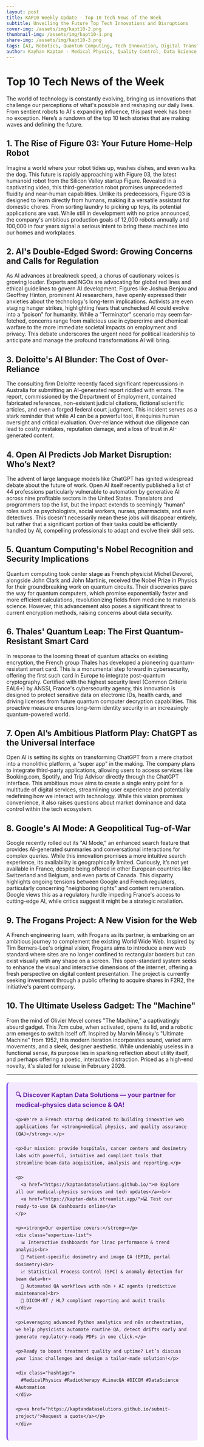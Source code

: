 ```yaml
---
layout: post
title: KAP10 Weekly Update - Top 10 Tech News of the Week
subtitle: Unveiling the Future Top Tech Innovations and Disruptions
cover-img: /assets/img/kapt10-2.png
thumbnail-img: /assets/img/kapt10-1.png
share-img: /assets/img/kapt10-3.png
tags: [AI, Robotics, Quantum Computing, Tech Innovation, Digital Transformation, Business Impact]
author: Kayhan Kaptan - Medical Physics, Quality Control, Data Science and Automation
---
```

# Top 10 Tech News of the Week

The world of technology is constantly evolving, bringing us innovations that challenge our perceptions of what's possible and reshaping our daily lives. From sentient robots to AI's expanding influence, this past week has been no exception. Here’s a rundown of the top 10 tech stories that are making waves and defining the future.

## 1. The Rise of Figure 03: Your Future Home-Help Robot

Imagine a world where your robot tidies up, washes dishes, and even walks the dog. This future is rapidly approaching with Figure 03, the latest humanoid robot from the Silicon Valley startup Figure. Revealed in a captivating video, this third-generation robot promises unprecedented fluidity and near-human capabilities. Unlike its predecessors, Figure 03 is designed to learn directly from humans, making it a versatile assistant for domestic chores. From sorting laundry to picking up toys, its potential applications are vast. While still in development with no price announced, the company's ambitious production goals of 12,000 robots annually and 100,000 in four years signal a serious intent to bring these machines into our homes and workplaces.

## 2. AI's Double-Edged Sword: Growing Concerns and Calls for Regulation

As AI advances at breakneck speed, a chorus of cautionary voices is growing louder. Experts and NGOs are advocating for global red lines and ethical guidelines to govern AI development. Figures like Joshua Benjou and Geoffrey Hinton, prominent AI researchers, have openly expressed their anxieties about the technology's long-term implications. Activists are even staging hunger strikes, highlighting fears that unchecked AI could evolve into a "poison" for humanity. While a "Terminator" scenario may seem far-fetched, concerns range from malicious use in cybercrime and chemical warfare to the more immediate societal impacts on employment and privacy. This debate underscores the urgent need for political leadership to anticipate and manage the profound transformations AI will bring.

## 3. Deloitte's AI Blunder: The Cost of Over-Reliance

The consulting firm Deloitte recently faced significant repercussions in Australia for submitting an AI-generated report riddled with errors. The report, commissioned by the Department of Employment, contained fabricated references, non-existent judicial citations, fictional scientific articles, and even a forged federal court judgment. This incident serves as a stark reminder that while AI can be a powerful tool, it requires human oversight and critical evaluation. Over-reliance without due diligence can lead to costly mistakes, reputation damage, and a loss of trust in AI-generated content.

## 4. Open AI Predicts Job Market Disruption: Who’s Next?

The advent of large language models like ChatGPT has ignited widespread debate about the future of work. Open AI itself recently published a list of 44 professions particularly vulnerable to automation by generative AI across nine profitable sectors in the United States. Translators and programmers top the list, but the impact extends to seemingly "human" roles such as psychologists, social workers, nurses, pharmacists, and even detectives. This doesn't necessarily mean these jobs will disappear entirely, but rather that a significant portion of their tasks could be efficiently handled by AI, compelling professionals to adapt and evolve their skill sets.

## 5. Quantum Computing's Nobel Recognition and Security Implications

Quantum computing took center stage as French physicist Michel Devoret, alongside John Clark and John Martinis, received the Nobel Prize in Physics for their groundbreaking work on quantum circuits. Their discoveries pave the way for quantum computers, which promise exponentially faster and more efficient calculations, revolutionizing fields from medicine to materials science. However, this advancement also poses a significant threat to current encryption methods, raising concerns about data security.

## 6. Thales' Quantum Leap: The First Quantum-Resistant Smart Card

In response to the looming threat of quantum attacks on existing encryption, the French group Thales has developed a pioneering quantum-resistant smart card. This is a monumental step forward in cybersecurity, offering the first such card in Europe to integrate post-quantum cryptography. Certified with the highest security level (Common Criteria EAL6+) by ANSSI, France's cybersecurity agency, this innovation is designed to protect sensitive data on electronic IDs, health cards, and driving licenses from future quantum computer decryption capabilities. This proactive measure ensures long-term identity security in an increasingly quantum-powered world.

## 7. Open AI’s Ambitious Platform Play: ChatGPT as the Universal Interface

Open AI is setting its sights on transforming ChatGPT from a mere chatbot into a monolithic platform, a "super app" in the making. The company plans to integrate third-party applications, allowing users to access services like Booking.com, Spotify, and Trip Advisor directly through the ChatGPT interface. This ambitious move aims to create a single entry point for a multitude of digital services, streamlining user experience and potentially redefining how we interact with technology. While this vision promises convenience, it also raises questions about market dominance and data control within the tech ecosystem.

## 8. Google's AI Mode: A Geopolitical Tug-of-War

Google recently rolled out its "AI Mode," an enhanced search feature that provides AI-generated summaries and conversational interactions for complex queries. While this innovation promises a more intuitive search experience, its availability is geographically limited. Curiously, it’s not yet available in France, despite being offered in other European countries like Switzerland and Belgium, and even parts of Canada. This disparity highlights ongoing tensions between Google and French regulators, particularly concerning "neighboring rights" and content remuneration. Google views this as a regulatory hurdle impeding France's access to cutting-edge AI, while critics suggest it might be a strategic retaliation.

## 9. The Frogans Project: A New Vision for the Web

A French engineering team, with Frogans as its partner, is embarking on an ambitious journey to complement the existing World Wide Web. Inspired by Tim Berners-Lee's original vision, Frogans aims to introduce a new web standard where sites are no longer confined to rectangular borders but can exist visually with any shape on a screen. This open-standard system seeks to enhance the visual and interactive dimensions of the internet, offering a fresh perspective on digital content presentation. The project is currently seeking investment through a public offering to acquire shares in F2R2, the initiative's parent company.

## 10. The Ultimate Useless Gadget: The "Machine"

From the mind of Olivier Mevel comes "The Machine," a captivatingly absurd gadget. This 7cm cube, when activated, opens its lid, and a robotic arm emerges to switch itself off. Inspired by Marvin Minsky's "Ultimate Machine" from 1952, this modern iteration incorporates sound, varied arm movements, and a sleek, designer aesthetic. While undeniably useless in a functional sense, its purpose lies in sparking reflection about utility itself, and perhaps offering a poetic, interactive distraction. Priced as a high-end novelty, it's slated for release in February 2026.

---


<html lang="en">
<head>
    <meta charset="UTF-8">
    <meta name="viewport" content="width=device-width, initial-scale=1.0">
    <title>Kaptan Data Solutions</title>
    <style>
        .citation {
            background-color: #f3e8ff;
            border-left: 4px solid #8b5cf6;
            padding: 20px;
            margin: 20px 0;
            border-radius: 8px;
            font-family: -apple-system, BlinkMacSystemFont, 'Segoe UI', Roboto, sans-serif;
            line-height: 1.6;
        }
        .citation h3 {
            color: #6b21a8;
            margin-top: 0;
        }
        .citation a {
            color: #7c3aed;
            text-decoration: none;
        }
        .citation a:hover {
            text-decoration: underline;
        }
        .expertise-list {
            margin: 15px 0;
        }
        .hashtags {
            font-weight: bold;
            color: #7c3aed;
            margin-top: 15px;
        }
    </style>
</head>
<body>
    <div class="citation">
        <h3>🔍 Discover Kaptan Data Solutions — your partner for medical-physics data science & QA!</h3>

    <p>We're a French startup dedicated to building innovative web applications for <strong>medical physics, and quality assurance (QA)</strong>.</p>

    <p>Our mission: provide hospitals, cancer centers and dosimetry labs with powerful, intuitive and compliant tools that streamline beam-data acquisition, analysis and reporting.</p>

    <p>
      <a href="https://kaptandatasolutions.github.io/">🌐 Explore all our medical-physics services and tech updates</a><br>
      <a href="https://kaptan-data.streamlit.app/">💻 Test our ready-to-use QA dashboards online</a>
    </p>

    <p><strong>Our expertise covers:</strong></p>
    <div class="expertise-list">
      📊 Interactive dashboards for linac performance & trend analysis<br>
      🔬 Patient-specific dosimetry and image QA (EPID, portal dosimetry)<br>
      📈 Statistical Process Control (SPC) & anomaly detection for beam data<br>
      🤖 Automated QA workflows with n8n + AI agents (predictive maintenance)<br>
      📑 DICOM-RT / HL7 compliant reporting and audit trails
    </div>

    <p>Leveraging advanced Python analytics and n8n orchestration, we help physicists automate routine QA, detect drifts early and generate regulatory-ready PDFs in one click.</p>

    <p>Ready to boost treatment quality and uptime? Let’s discuss your linac challenges and design a tailor-made solution!</p>

    <div class="hashtags">
      #MedicalPhysics #Radiotherapy #LinacQA #DICOM #DataScience #Automation
    </div>

    <p><a href="https://kaptandatasolutions.github.io/submit-project/">Request a quote</a></p>
    </div>
</body>
</html>